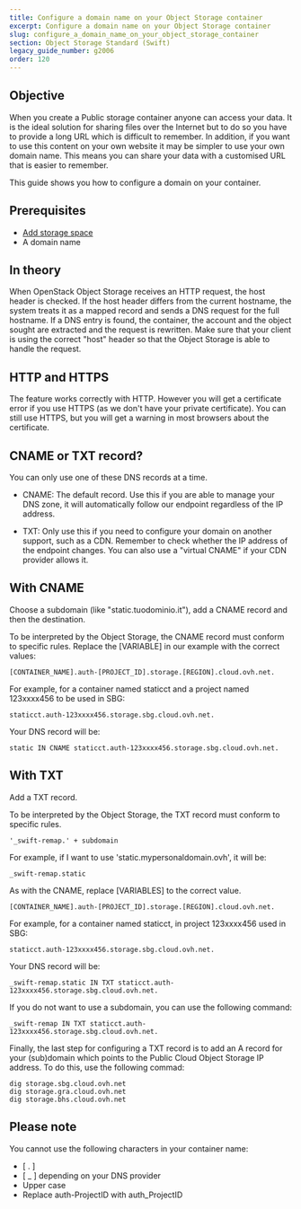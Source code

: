 ```yaml
---
title: Configure a domain name on your Object Storage container
excerpt: Configure a domain name on your Object Storage container
slug: configure_a_domain_name_on_your_object_storage_container
section: Object Storage Standard (Swift)
legacy_guide_number: g2006
order: 120
---
```



## Objective

When you create a Public storage container anyone can access your data. It is the ideal solution for sharing files over the Internet but to do so you have to provide a long URL which is difficult to remember. 
In addition, if you want to use this content on your own website it may be simpler to use your own domain name. This means you can share your data with a customised URL that is easier to remember. 

This guide shows you how to configure a domain on your container.

## Prerequisites

- [Add storage space](https://docs.ovh.com/ie/en/storage/pcs/create-container/)
- A domain name

## In theory
When OpenStack Object Storage receives an HTTP request, the host header is checked. If the host header differs from the current hostname, the system treats it as a mapped record and sends a DNS request for the full hostname. 
If a DNS entry is found, the container, the account and the object sought are extracted and the request is rewritten. 
Make sure that your client is using the correct "host" header  so that the Object Storage is able to handle the request.


## HTTP and HTTPS
The feature works correctly with HTTP. However you will get a certificate error if you use HTTPS (as we don't have your private certificate).
You can still use HTTPS, but you will get a warning in most browsers about the certificate.


## CNAME or TXT record?
You can only use one of these DNS records at a time. 


- CNAME: The default record. Use this if you are able to manage your DNS zone, it will automatically follow our endpoint regardless of the IP address. 

- TXT: Only use this if you need to configure your domain on another support, such as a CDN. Remember to check whether the IP address of the endpoint changes. You can also use a "virtual CNAME" if your CDN provider allows it.




## With CNAME
Choose a subdomain (like "static.tuodominio.it"), add a CNAME record and then the destination.

To be interpreted by the Object Storage, the CNAME record must conform to specific rules. Replace the [VARIABLE] in our example with the correct values:


```
[CONTAINER_NAME].auth-[PROJECT_ID].storage.[REGION].cloud.ovh.net.
```


For example, for a container named staticct and a project named 123xxxx456 to be used in SBG:


```
staticct.auth-123xxxx456.storage.sbg.cloud.ovh.net.
```


Your DNS record will be:


```
static IN CNAME staticct.auth-123xxxx456.storage.sbg.cloud.ovh.net.
```




## With TXT
Add a TXT record.

To be interpreted by the Object Storage, the TXT record must conform to specific rules.


```
'_swift-remap.' + subdomain
```


For example, if I want to use 'static.mypersonaldomain.ovh', it will be:


```
_swift-remap.static
```


As with the CNAME, replace [VARIABLES] to the correct value. 


```
[CONTAINER_NAME].auth-[PROJECT_ID].storage.[REGION].cloud.ovh.net.
```


For example, for a container named staticct, in project 123xxxx456 used in SBG:


```
staticct.auth-123xxxx456.storage.sbg.cloud.ovh.net.
```


Your DNS record will be:


```
_swift-remap.static IN TXT staticct.auth-123xxxx456.storage.sbg.cloud.ovh.net.
```


If you do not want to use a subdomain, you can use the following command:


```
_swift-remap IN TXT staticct.auth-123xxxx456.storage.sbg.cloud.ovh.net.
```


Finally, the last step for configuring a TXT record is to add an A record for your (sub)domain which points to the Public Cloud Object Storage IP address. 
To do this, use the following commad:


```
dig storage.sbg.cloud.ovh.net
dig storage.gra.cloud.ovh.net
dig storage.bhs.cloud.ovh.net
```



## Please note
You cannot use the following characters in your container name:


- [ . ]
- [ _ ] depending on your DNS provider
- Upper case
- Replace auth-ProjectID with auth_ProjectID




## 
 

